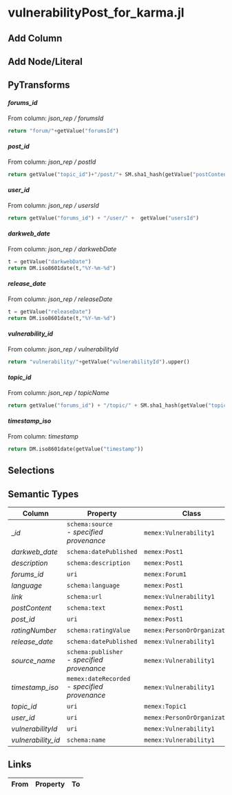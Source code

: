# vulnerabilityPost_for_karma.jl

## Add Column

## Add Node/Literal

## PyTransforms
#### _forums_id_
From column: _json_rep / forumsId_
``` python
return "forum/"+getValue("forumsId")
```

#### _post_id_
From column: _json_rep / postId_
``` python
return getValue("topic_id")+"/post/"+ SM.sha1_hash(getValue("postContent"))
```

#### _user_id_
From column: _json_rep / usersId_
``` python
return getValue("forums_id") + "/user/" +  getValue("usersId")
```

#### _darkweb_date_
From column: _json_rep / darkwebDate_
``` python
t = getValue("darkwebDate")
return DM.iso8601date(t,"%Y-%m-%d")
```

#### _release_date_
From column: _json_rep / releaseDate_
``` python
t = getValue("releaseDate")
return DM.iso8601date(t,"%Y-%m-%d")
```

#### _vulnerability_id_
From column: _json_rep / vulnerabilityId_
``` python
return "vulnerability/"+getValue("vulnerabilityId").upper()
```

#### _topic_id_
From column: _json_rep / topicName_
``` python
return getValue("forums_id") + "/topic/" + SM.sha1_hash(getValue("topicName"))
```

#### _timestamp_iso_
From column: _timestamp_
``` python
return DM.iso8601date(getValue("timestamp"))
```


## Selections

## Semantic Types
| Column | Property | Class |
|  ----- | -------- | ----- |
| __id_ | `schema:source`<BR> - _specified provenance_ | `memex:Vulnerability1`|
| _darkweb_date_ | `schema:datePublished` | `memex:Post1`|
| _description_ | `schema:description` | `memex:Post1`|
| _forums_id_ | `uri` | `memex:Forum1`|
| _language_ | `schema:language` | `memex:Post1`|
| _link_ | `schema:url` | `memex:Vulnerability1`|
| _postContent_ | `schema:text` | `memex:Post1`|
| _post_id_ | `uri` | `memex:Post1`|
| _ratingNumber_ | `schema:ratingValue` | `memex:PersonOrOrganization1`|
| _release_date_ | `schema:datePublished` | `memex:Vulnerability1`|
| _source_name_ | `schema:publisher`<BR> - _specified provenance_ | `memex:Vulnerability1`|
| _timestamp_iso_ | `memex:dateRecorded`<BR> - _specified provenance_ | `memex:Vulnerability1`|
| _topic_id_ | `uri` | `memex:Topic1`|
| _user_id_ | `uri` | `memex:PersonOrOrganization1`|
| _vulnerabilityId_ | `uri` | `memex:Vulnerability1`|
| _vulnerability_id_ | `schema:name` | `memex:Vulnerability1`|


## Links
| From | Property | To |
|  --- | -------- | ---|
